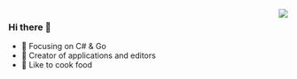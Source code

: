 <img align="right" src="https://github-readme-stats.vercel.app/api?username=Noisrev&show_icons=true&icon_color=388BFD&text_color=718096&bg_color=FFFFFF00&border_color=D0D7DE&hide_title=true" />

### Hi there 👋

- 📕 Focusing on C# & Go
- 🔨 Creator of applications and editors
- 🍖 Like to cook food
